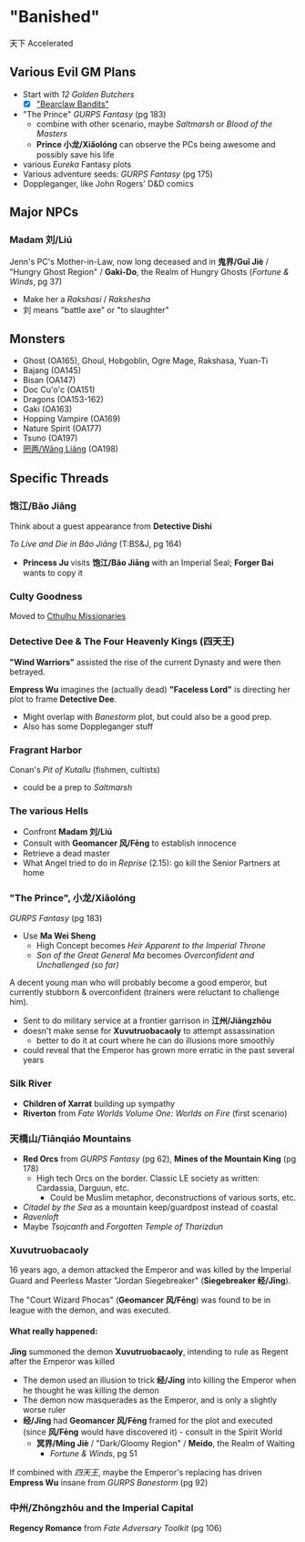 # "Banished"
天下 Accelerated

## Various Evil GM Plans
- Start with _12 Golden Butchers_
  -[x] ["Bearclaw Bandits"](http://www.vigilancepress.com/uncategorized/running-demo-games-of-tianxia-my-approach-part-1/)
- "The Prince" _GURPS Fantasy_ (pg 183)
  - combine with other scenario, maybe _Saltmarsh_ or _Blood of the Masters_
  - **Prince 小龙/Xiǎolóng** can observe the PCs being awesome and possibly save his life
- various _Eureka_ Fantasy plots
- Various adventure seeds: _GURPS Fantasy_ (pg 175)
- Doppleganger, like John Rogers' D&D comics

## Major NPCs

### Madam 刘/Liú
Jenn's PC's Mother-in-Law, now long deceased and in **鬼界/Guǐ Jiè** /
"Hungry Ghost Region" / **Gaki-Do**, the Realm of Hungry Ghosts
(_Fortune & Winds_, pg 37)
- Make her a _Rakshasi_ / _Rakshesha_
- 刘 means "battle axe" or "to slaughter"

## Monsters
- Ghost (OA165), Ghoul, Hobgoblin, Ogre Mage, Rakshasa, Yuan-Ti
- Bajang (OA145)
- Bisan (OA147)
- Doc Cu'o'c (OA151)
- Dragons (OA153-162)
- Gaki (OA163)
- Hopping Vampire (OA169)
- Nature Spirit (OA177)
- Tsuno (OA197)
- [罔两/Wǎng Liǎng](https://en.wikipedia.org/wiki/Wangliang) (OA198)

## Specific Threads

### 饱江/Băo Jiāng
Think about a guest appearance from **Detective Dishi**

_To Live and Die in Băo Jiāng_ (T:BS&J, pg 164)
- **Princess Ju** visits **饱江/Băo Jiāng** with an Imperial Seal;
  **Forger Bai** wants to copy it

### Culty Goodness
Moved to [Cthulhu Missionaries](cthulhu_missionaries.md)

### Detective Dee & The Four Heavenly Kings (四天王)
**"Wind Warriors"** assisted the rise of the current Dynasty and were then betrayed.

**Empress Wu** imagines the (actually dead) **"Faceless Lord"** is directing her
plot to frame **Detective Dee**.
- Might overlap with _Banestorm_ plot, but could also be a good prep.
- Also has some Doppleganger stuff

### Fragrant Harbor
Conan's _Pit of Kutallu_ (fishmen, cultists)
- could be a prep to _Saltmarsh_

### The various Hells
- Confront **Madam 刘/Liú**
- Consult with **Geomancer 风/Fēng** to establish innocence
- Retrieve a dead master
- What Angel tried to do in _Reprise_ (2.15): go kill the Senior Partners at home

### "The Prince", 小龙/Xiǎolóng
_GURPS Fantasy_ (pg 183)
- Use **Ma Wei Sheng**
  - High Concept becomes _Heir Apparent to the Imperial Throne_
  - _Son of the Great General Ma_ becomes
    _Overconfident and Unchallenged (so far)_

A decent young man who will probably become a good emperor,
but currently stubborn & overconfident (trainers were reluctant to challenge him).
- Sent to do military service at a frontier garrison in **江州/Jiāngzhōu**
- doesn't make sense for **Xuvutruobacaoly** to attempt assassination
  - better to do it at court where he can do illusions more smoothly
- could reveal that the Emperor has grown more erratic in the past several years

### Silk River
- **Children of Xarrat** building up sympathy
- **Riverton** from _Fate Worlds Volume One: Worlds on Fire_ (first scenario)

### 天橋山/Tiānqiáo Mountains
- **Red Orcs** from _GURPS Fantasy_ (pg 62),
  **Mines of the Mountain King** (pg 178)
  - High tech Orcs on the border. Classic LE society as written: Cardassia,
    Darguun, etc.
    - Could be Muslim metaphor, deconstructions of various sorts, etc.
- _Citadel by the Sea_ as a mountain keep/guardpost instead of coastal
- _Ravenloft_
- Maybe _Tsojcanth_ and _Forgotten Temple of Tharizdun_

### Xuvutruobacaoly
16 years ago, a demon attacked the Emperor and was killed by the Imperial
Guard and Peerless Master "Jordan Siegebreaker" (**Siegebreaker 经/Jīng**).

The "Court Wizard Phocas" (**Geomancer 风/Fēng**) was found to be in
league with the demon, and was executed.

#### What really happened:
**Jīng** summoned the demon **Xuvutruobacaoly**,
intending to rule as Regent after the Emperor was killed
- The demon used an illusion to trick **经/Jīng** into killing the Emperor
  when he thought he was killing the demon
- The demon now masquerades as the Emperor, and is only a slightly worse ruler
- **经/Jīng** had **Geomancer 风/Fēng** framed for the plot and executed
  (since **风/Fēng** would have discovered it) - consult in the Spirit World
  - **冥界/Míng Jiè** / "Dark/Gloomy Region" / **Meido**, the Realm of Waiting
    - _Fortune & Winds_, pg 51

If combined with _四天王_, maybe the Emperor's replacing has driven
**Empress Wu** insane from _GURPS Banestorm_ (pg 92)

### 中州/Zhōngzhōu and the Imperial Capital
**Regency Romance** from _Fate Adversary Toolkit_ (pg 106)

